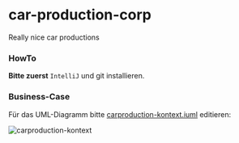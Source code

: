 # car-production-corp
Really nice car productions


### HowTo

__Bitte zuerst__ `IntelliJ` und git installieren.


### Business-Case

Für das UML-Diagramm bitte [carproduction-kontext.iuml](docs/carproduction-kontext.iuml) editieren:

![carproduction-kontext](http://www.plantuml.com/plantuml/proxy?cache=no&src=https://raw.github.com/fh-erfurt/car-production-corp/master/docs/carproduction-kontext.iuml)

